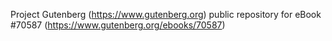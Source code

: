 Project Gutenberg (https://www.gutenberg.org) public repository for
eBook #70587 (https://www.gutenberg.org/ebooks/70587)
